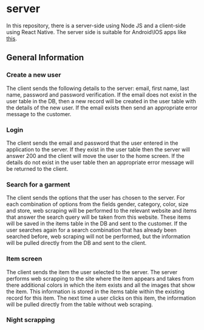 # server

In this repository, there is a server-side using Node JS and a client-side using React Native. The server side is suitable for Android\IOS apps like [this](https://github.com/adi-ben-yehuda/LookMatcher). 

## General Information

### Create a new user
The client sends the following details to the server: email, first name, last name, password and password verification. If the email does not exist in the user table in the DB, then a new record will be created in the user table with the details of the new user. If the email exists then send an appropriate error message to the customer.

### Login
The client sends the email and password that the user entered in the application to the server. If they exist in the user table then the server will answer 200 and the client will move the user to the home screen. If the details do not exist in the user table then an appropriate error message will be returned to the client.

### Search for a garment
The client sends the options that the user has chosen to the server. For each combination of options from the fields gender, category, color, size and store, web scraping will be performed to the relevant website and items that answer the search query will be taken from this website. These items will be saved in the items table in the DB and sent to the customer. If the user searches again for a search combination that has already been searched before, web scraping will not be performed, but the information will be pulled directly from the DB and sent to the client.

### Item screen
The client sends the item the user selected to the server. The server performs web scrapping to the site where the item appears and takes from there additional colors in which the item exists and all the images that show the item. This information is stored in the items table within the existing record for this item. The next time a user clicks on this item, the information will be pulled directly from the table without web scraping.

### Night scrapping

